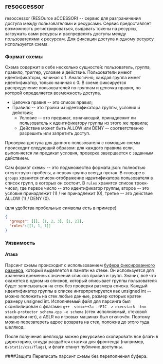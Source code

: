 ## resoccessor
resoccessor (RESOurce aCCESSOR) -- сервис для разграничения доступа между
пользователями и ресурсами. Сервис предоставляет возможность регистрироваться, выдавать токены на
ресурсы, загружать сами ресурсы и распределять доступы между пользователями к ресурсам.
Для фиксации доступа к одному ресурсу используется схема.

### Формат схемы
Схема содержит в себе несколько сущностей: пользователь, группа, правило, триггер, условие
и действие.  Пользователи имеют идентификаторы, начиная с 1. Аналогично, каждая группа имеет идентификатор,
только начиная с 0. В схеме фиксируется распределение пользователей по группам и цепочка правил,
по которой определяется возможность доступа.

* Цепочка правил -- это список правил;
* Правило -- это тройка из идентификатора группы, условия и действия;
  * Условие -- это предикат, означающий, принадлежит ли пользователь к идентификатору группы из этого же правила;
  * Действие может быть ALLOW или DENY -- соответственно разрешить или запретить доступ.

Проверка доступа для данного пользователя с помощью схемы происходит следующий образом: для каждого 
правила если, выполняется ли предикат условия, проверка завершается с заданным действием.

Сам формат схемы -- это подмножество формата json: полностью отсутствуют пробелы,
а первая группа всегда пустая. В словаре в `groups` хранится список-отображение идентификатора пользователя
в список групп, в которых он состоит. В `rules` хранится список троек-чисел, где первое число -- это
идентификатор группы, второе -- это условие принадлежит (1) / не принадлежит (0), третье -- это
действие ALLOW (1) / DENY (0).

(для удобства пробельные символы есть в примере)

```json
{
  "groups": [[], [1, 2, 3], [1, 2]],
  "rules":[[1, 1, 1]]
}
```

### Уязвимость
#### Атака
Парсинг схемы происходит с использованием [буфера фиксированного размера](https://github.com/HackerDom/ctfcup-2021-AD/blob/main/services/resoccessor/src/schema/bin/schema.cpp#L195),
который выделяется в памяти на стеке. Он используется для хранения временных
значений списков правил и групп. Значит, всё что окажется в одном из списков, который описывает
группы пользователя будет записываться на стек без проверки размера списка. Каждый идентификатор
группы в списке интерпретируется как unsigned int -- можно положить на стек любые данные,
размер которых кратен размеру unsigned int. Исполняемый файл для парсинга был скомпилирован с
флагами: `g++ -std=c++2a -fPIC -z execstack -fno-stack-protector schema.cpp -o schema`
(стек исполняемый, стековой канарейки нет), а ASLR на игровых машинах был отключён. Поэтому можно перезатереть адрес возврата на стек,
положив до этого туда шеллкод.

После получения шеллкода можно рекурсивно скопировать все флаги в директорию, откуда раздаётся статика
для фронтенда (например, в`/static/css/flags`), и флаги станут публично доступны.

####Защита
Переписать парсинг схемы без переполнения буфера.
